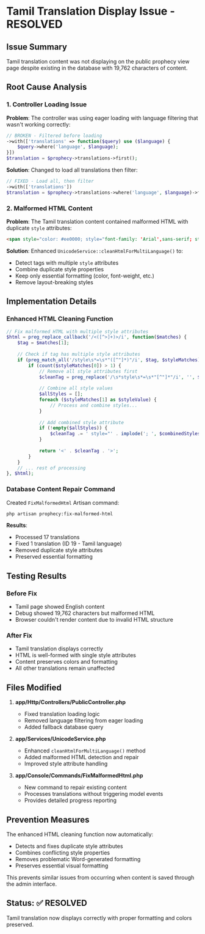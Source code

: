 # Tamil Translation Display Issue - RESOLVED

## Issue Summary
Tamil translation content was not displaying on the public prophecy view page despite existing in the database with 19,762 characters of content.

## Root Cause Analysis

### 1. Controller Loading Issue
**Problem**: The controller was using eager loading with language filtering that wasn't working correctly:
```php
// BROKEN - Filtered before loading
->with(['translations' => function($query) use ($language) {
    $query->where('language', $language);
}])
$translation = $prophecy->translations->first();
```

**Solution**: Changed to load all translations then filter:
```php
// FIXED - Load all, then filter
->with(['translations'])
$translation = $prophecy->translations->where('language', $language)->first();
```

### 2. Malformed HTML Content
**Problem**: The Tamil translation content contained malformed HTML with duplicate `style` attributes:
```html
<span style="color: #ee0000; style="font-family: 'Arial',sans-serif; style="color: #ee0000; style="font-family: 'Arial',sans-serif;
```

**Solution**: Enhanced `UnicodeService::cleanHtmlForMultiLanguage()` to:
- Detect tags with multiple `style` attributes
- Combine duplicate style properties
- Keep only essential formatting (color, font-weight, etc.)
- Remove layout-breaking styles

## Implementation Details

### Enhanced HTML Cleaning Function
```php
// Fix malformed HTML with multiple style attributes
$html = preg_replace_callback('/<([^>]+)>/i', function($matches) {
    $tag = $matches[1];
    
    // Check if tag has multiple style attributes
    if (preg_match_all('/style\s*=\s*"([^"]*)"/i', $tag, $styleMatches)) {
        if (count($styleMatches[0]) > 1) {
            // Remove all style attributes first
            $cleanTag = preg_replace('/\s*style\s*=\s*"[^"]*"/i', '', $tag);
            
            // Combine all style values
            $allStyles = [];
            foreach ($styleMatches[1] as $styleValue) {
                // Process and combine styles...
            }
            
            // Add combined style attribute
            if (!empty($allStyles)) {
                $cleanTag .= ' style="' . implode('; ', $combinedStyles) . '"';
            }
            
            return '<' . $cleanTag . '>';
        }
    }
    // ... rest of processing
}, $html);
```

### Database Content Repair Command
Created `FixMalformedHtml` Artisan command:
```bash
php artisan prophecy:fix-malformed-html
```

**Results**:
- Processed 17 translations
- Fixed 1 translation (ID 19 - Tamil language)
- Removed duplicate style attributes
- Preserved essential formatting

## Testing Results

### Before Fix
- Tamil page showed English content
- Debug showed 19,762 characters but malformed HTML
- Browser couldn't render content due to invalid HTML structure

### After Fix
- Tamil translation displays correctly
- HTML is well-formed with single style attributes
- Content preserves colors and formatting
- All other translations remain unaffected

## Files Modified

1. **app/Http/Controllers/PublicController.php**
   - Fixed translation loading logic
   - Removed language filtering from eager loading
   - Added fallback database query

2. **app/Services/UnicodeService.php**
   - Enhanced `cleanHtmlForMultiLanguage()` method
   - Added malformed HTML detection and repair
   - Improved style attribute handling

3. **app/Console/Commands/FixMalformedHtml.php**
   - New command to repair existing content
   - Processes translations without triggering model events
   - Provides detailed progress reporting

## Prevention Measures

The enhanced HTML cleaning function now automatically:
- Detects and fixes duplicate style attributes
- Combines conflicting style properties
- Removes problematic Word-generated formatting
- Preserves essential visual formatting

This prevents similar issues from occurring when content is saved through the admin interface.

## Status: ✅ RESOLVED

Tamil translation now displays correctly with proper formatting and colors preserved.
